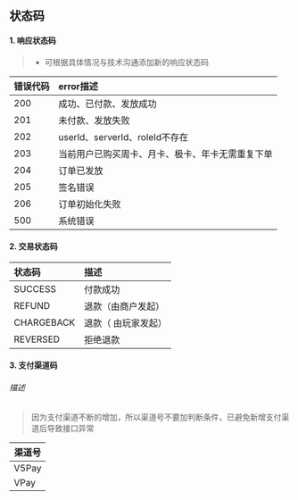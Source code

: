 <h2>状态码</h2>



<h4>1. 响应状态码</h4>

> * 可根据具体情况与技术沟通添加新的响应状态码

| 错误代码 | error描述                                        |
| :------- | :----------------------------------------------- |
| 200      | 成功、已付款、发放成功                           |
| 201      | 未付款、发放失败                                 |
| 202      | userId、serverId、roleId不存在                   |
| 203      | 当前用户已购买周卡、月卡、极卡、年卡无需重复下单 |
| 204      | 订单已发放                                       |
| 205      | 签名错误                                         |
| 206      | 订单初始化失败                                   |
| 500      | 系统错误                                         |



<h4>2. 交易状态码</h4>

| 状态码     | 描述                |
| :--------- | :------------------ |
| SUCCESS    | 付款成功            |
| REFUND     | 退款（由商户发起）  |
| CHARGEBACK | 退款（ 由玩家发起） |
| REVERSED   | 拒绝退款            |



<h4>3. 支付渠道码</h4>

<h6>描述</h6>

> 因为支付渠道不断的增加，所以渠道号不要加判断条件，已避免新增支付渠道后导致接口异常

| 渠道号 |
| ------ |
| V5Pay  |
| VPay   |

